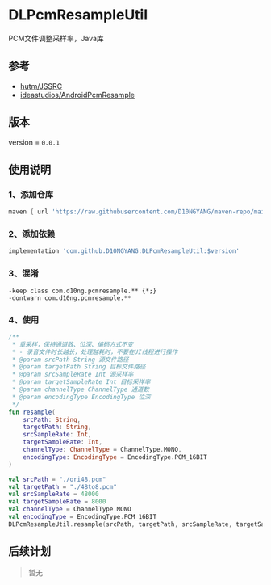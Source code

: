 # DLPcmResampleUtil
PCM文件调整采样率，Java库

## 参考
- [hutm/JSSRC](https://github.com/hutm/JSSRC)
- [ideastudios/AndroidPcmResample](https://github.com/ideastudios/AndroidPcmResample)

## 版本
version = `0.0.1`

## 使用说明
### 1、添加仓库
```gradle
maven { url 'https://raw.githubusercontent.com/D10NGYANG/maven-repo/main/repository'}
```
### 2、添加依赖
```gradle
implementation 'com.github.D10NGYANG:DLPcmResampleUtil:$version'
```
### 3、混淆
```properties
-keep class com.d10ng.pcmresample.** {*;}
-dontwarn com.d10ng.pcmresample.**
```
### 4、使用
```kotlin
/**
 * 重采样，保持通道数、位深、编码方式不变
 * - 录音文件时长越长，处理越耗时，不要在UI线程进行操作
 * @param srcPath String 源文件路径
 * @param targetPath String 目标文件路径
 * @param srcSampleRate Int 源采样率
 * @param targetSampleRate Int 目标采样率
 * @param channelType ChannelType 通道数
 * @param encodingType EncodingType 位深
 */
fun resample(
    srcPath: String,
    targetPath: String,
    srcSampleRate: Int,
    targetSampleRate: Int,
    channelType: ChannelType = ChannelType.MONO,
    encodingType: EncodingType = EncodingType.PCM_16BIT
)
```
```kotlin
val srcPath = "./ori48.pcm"
val targetPath = "./48to8.pcm"
val srcSampleRate = 48000
val targetSampleRate = 8000
val channelType = ChannelType.MONO
val encodingType = EncodingType.PCM_16BIT
DLPcmResampleUtil.resample(srcPath, targetPath, srcSampleRate, targetSampleRate, channelType, encodingType)
```

## 后续计划
> 暂无